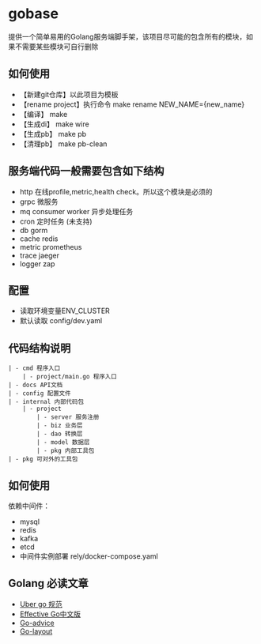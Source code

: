 # gobase

提供一个简单易用的Golang服务端脚手架，该项目尽可能的包含所有的模块，如果不需要某些模块可自行删除

## 如何使用
- 【新建git仓库】以此项目为模板
- 【rename project】执行命令 make rename NEW_NAME={new_name}
- 【编译】 make
- 【生成di】 make wire
- 【生成pb】 make pb
- 【清理pb】 make pb-clean

## 服务端代码一般需要包含如下结构
- http 在线profile,metric,health check。所以这个模块是必须的
- grpc 微服务 
- mq consumer worker 异步处理任务
- cron 定时任务 (未支持)
- db gorm
- cache redis
- metric prometheus 
- trace jaeger
- logger zap

## 配置
- 读取环境变量ENV_CLUSTER
- 默认读取 config/dev.yaml

## 代码结构说明
```
| - cmd 程序入口
    | - project/main.go 程序入口
| - docs API文档
| - config 配置文件
| - internal 内部代码包  
    | - project 
        | - server 服务注册
        | - biz 业务层
        | - dao 转换层 
        | - model 数据层
        | - pkg 内部工具包
| - pkg 可对外的工具包
```

## 如何使用
依赖中间件：
- mysql
- redis
- kafka
- etcd
- 中间件实例部署 rely/docker-compose.yaml

## Golang 必读文章
- [Uber go 规范](https://github.com/xxjwxc/uber_go_guide_cn)
- [Effective Go中文版](https://www.kancloud.cn/kancloud/effective/72199)
- [Go-advice](https://github.com/cristaloleg/go-advice/blob/49798ebacb18acfc70f240bf8609a227f8ac2622/README_ZH.md)
- [Go-layout](https://github.com/golang-standards/project-layout)